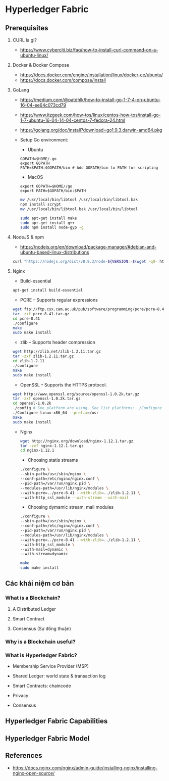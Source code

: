 # Hyperledger Fabric

## Prerequisites

1. CURL la gi?
    * https://www.cyberciti.biz/faq/how-to-install-curl-command-on-a-ubuntu-linux/

1. Docker & Docker Compose
    * https://docs.docker.com/engine/installation/linux/docker-ce/ubuntu/
    * https://docs.docker.com/compose/install

1. GoLang 
    * https://medium.com/@patdhlk/how-to-install-go-1-7-4-on-ubuntu-16-04-ee64c073cd79
    * https://www.itzgeek.com/how-tos/linux/centos-how-tos/install-go-1-7-ubuntu-16-04-14-04-centos-7-fedora-24.html
    * https://golang.org/doc/install?download=go1.9.3.darwin-amd64.pkg
    * Setup Go environment: 
        * Ubuntu
        ```ubuntu
        GOPATH=$HOME/.go
        export GOPATH
        PATH=$PATH:$GOPATH/bin # Add GOPATH/bin to PATH for scripting
        ```
        * MacOS
        ```MacOS
        export GOPATH=$HOME//go
        export PATH=$GOPATH/bin:$PATH
        ```

        ```sh 
        mv /usr/local/bin/libtool /usr/local/bin/libtool.bak
        npm install scrypt
        mv /usr/local/bin/libtool.bak /usr/local/bin/libtool
        ```

        ```sh
        sudo apt-get install make
        sudo apt-get install g++
        sudo npm install node-gyp -g
        ```

1. NodeJS & npm
    * https://nodejs.org/en/download/package-manager/#debian-and-ubuntu-based-linux-distributions
    ```sh
    curl "https://nodejs.org/dist/v8.9.3/node-${VERSION:-$(wget -qO- https://nodejs.org/dist/v8.9.3/ | sed -nE 's|.*>node-(.*)\.pkg</a>.*|\1|p')}.pkg" > "$HOME/Downloads/node-latest.pkg" && sudo installer -store -pkg "$HOME/Downloads/node-latest.pkg" -target "/"
    ```

1. Nginx
    
    * Build-essential
    ```sh
    apt-get install build-essential
    ```
    * PCRE – Supports regular expressions
    ```sh
    wget ftp://ftp.csx.cam.ac.uk/pub/software/programming/pcre/pcre-8.41.tar.gz
    tar -zxf pcre-8.41.tar.gz
    cd pcre-8.41
    ./configure
    make
    sudo make install
    ```
    * zlib – Supports header compression
    ```sh
    wget http://zlib.net/zlib-1.2.11.tar.gz
    tar -zxf zlib-1.2.11.tar.gz
    cd zlib-1.2.11
    ./configure
    make
    sudo make install
    ```
    * OpenSSL – Supports the HTTPS protocol.
    ```sh
    wget http://www.openssl.org/source/openssl-1.0.2k.tar.gz
    tar -zxf openssl-1.0.2k.tar.gz
    cd openssl-1.0.2k
    ./config # See platform are using. See list platforms: ./Configure LIST 
    ./Configure linux-x86_64 --prefix=/usr
    make
    sudo make install
    ```

    * Nginx

        ```sh 
        wget http://nginx.org/download/nginx-1.12.1.tar.gz
        tar -zxf nginx-1.12.1.tar.gz
        cd nginx-1.12.1
        ```
        * Choosing statis streams
        ```sh
        ./configure \
        --sbin-path=/usr/sbin/nginx \
        --conf-path=/etc/nginx/nginx.conf \
        --pid-path=/var/run/nginx.pid \
        --modules-path=/usr/lib/nginx/modules \
        --with-pcre=../pcre-8.41 --with-zlib=../zlib-1.2.11 \
        --with-http_ssl_module --with-stream --with-mail
        ```
        * Choosing dymamic stream, mail modules
        ```sh
        ./configure \
        --sbin-path=/usr/sbin/nginx \
        --conf-path=/etc/nginx/nginx.conf \
        --pid-path=/var/run/nginx.pid \
        --modules-path=/usr/lib/nginx/modules \
        --with-pcre=../pcre-8.41 --with-zlib=../zlib-1.2.11 \
        --with-http_ssl_module \
        --with-mail=dynamic \
        --with-stream=dynamic 
        ```

        ```sh
        make
        sudo make install
        ```
## Các khái niệm cơ bản

### What is a Blockchain?

1. A Distributed Ledger

1. Smart Contract

1. Consensus (Sự đồng thuận) 

### Why is a Blockchain useful?

### What is Hyperledger Fabric?

* Membership Service Provider (MSP)

* Shared Ledger: world state & transaction log

* Smart Contracts: chaincode

* Privacy

* Consensus

## Hyperledger Fabric Capabilities

## Hyperledger Fabric Model

## References

* https://docs.nginx.com/nginx/admin-guide/installing-nginx/installing-nginx-open-source/
